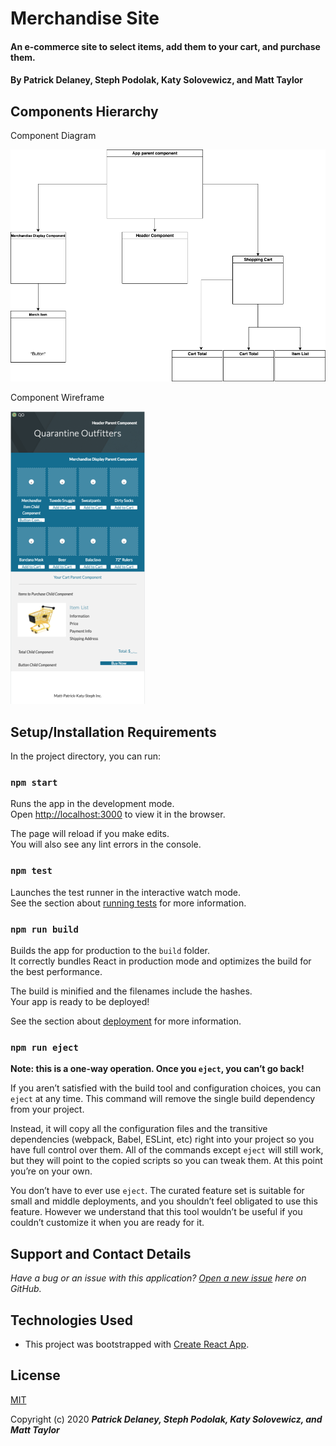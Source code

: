 # Merchandise Site

#### An e-commerce site to select items, add them to your cart, and purchase them.

#### By Patrick Delaney, Steph Podolak, Katy Solovewicz, and Matt Taylor

## Components Hierarchy

Component Diagram

![Components](src/img/ComponentDiagram.png)

Component Wireframe

![Wireframe](src/img/MerchSiteWireframe.png)

## Setup/Installation Requirements
In the project directory, you can run:

### `npm start`

Runs the app in the development mode.<br />
Open [http://localhost:3000](http://localhost:3000) to view it in the browser.

The page will reload if you make edits.<br />
You will also see any lint errors in the console.

### `npm test`

Launches the test runner in the interactive watch mode.<br />
See the section about [running tests](https://facebook.github.io/create-react-app/docs/running-tests) for more information.

### `npm run build`

Builds the app for production to the `build` folder.<br />
It correctly bundles React in production mode and optimizes the build for the best performance.

The build is minified and the filenames include the hashes.<br />
Your app is ready to be deployed!

See the section about [deployment](https://facebook.github.io/create-react-app/docs/deployment) for more information.

### `npm run eject`

**Note: this is a one-way operation. Once you `eject`, you can’t go back!**

If you aren’t satisfied with the build tool and configuration choices, you can `eject` at any time. This command will remove the single build dependency from your project.

Instead, it will copy all the configuration files and the transitive dependencies (webpack, Babel, ESLint, etc) right into your project so you have full control over them. All of the commands except `eject` will still work, but they will point to the copied scripts so you can tweak them. At this point you’re on your own.

You don’t have to ever use `eject`. The curated feature set is suitable for small and middle deployments, and you shouldn’t feel obligated to use this feature. However we understand that this tool wouldn’t be useful if you couldn’t customize it when you are ready for it.

## Support and Contact Details
_Have a bug or an issue with this application? [Open a new issue](https://github.com/kwicz/merch-site/issues) here on GitHub._

## Technologies Used
* This project was bootstrapped with [Create React App](https://github.com/facebook/create-react-app).

## License
[MIT](https://choosealicense.com/licenses/mit/)

Copyright (c) 2020 **_Patrick Delaney, Steph Podolak, Katy Solovewicz, and Matt Taylor_**